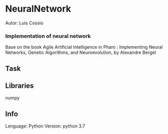 # NeuralNetwork
Autor: Luis Cossio


### Implementation of neural network
Base on the book Agile Artificial Intelligence in Pharo : Implementing Neural Networks, Genetic Algorithms, and Neuroevolution, by Alexandre Bergel

## Task


## Libraries
numpy


## Info
Lenguage: Python
Version: python 3.7